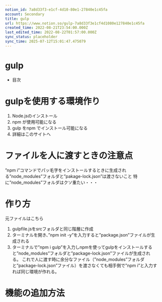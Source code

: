 ```yaml
---
notion_id: 7a8d33f3-e1cf-4d10-80e1-27840e1c45fa
account: Secondary
title: gulp
url: https://www.notion.so/gulp-7a8d33f3e1cf4d1080e127840e1c45fa
created_time: 2022-08-21T23:54:00.000Z
last_edited_time: 2022-08-22T01:57:00.000Z
sync_status: placeholder
sync_time: 2025-07-12T15:01:47.475079
---
```

# gulp

- 目次
# gulpを使用する環境作り
  1. Node.jsのインストール
  1. npm が使用可能になる
  1. gulp をnpm でインストール可能になる
  1. 詳細はこのサイトへ
# ファイルを人に渡すときの注意点
  ”npm i”コマンドでパッ毛字をインストールするときに生成される”node_modules”フォルダと”pakage-lock.json”は渡さないこと
  特に”node_modules”フォルダはクソ重たい・・・
# 作り方
  元ファイルはこちら
  1. gulpfile.jsをsrcフォルダと同じ階層に作成
  1. ターミナルを開き、”npm init -y”を入力すると”package.json”ファイルが生成される
  1. ターミナルで”npm i gulp”を入力しnpmを使ってgulpをインストールすると”node_modules”フォルダと”package-lock.json”ファイルが生成される。
これで人に渡す時に余分なファイル（”node_modules”フォルダと”package-lock.json”ファイル）を渡さなくても相手側で”npm i”と入力すれば同じ環境が作れる。
  # 機能の追加方法